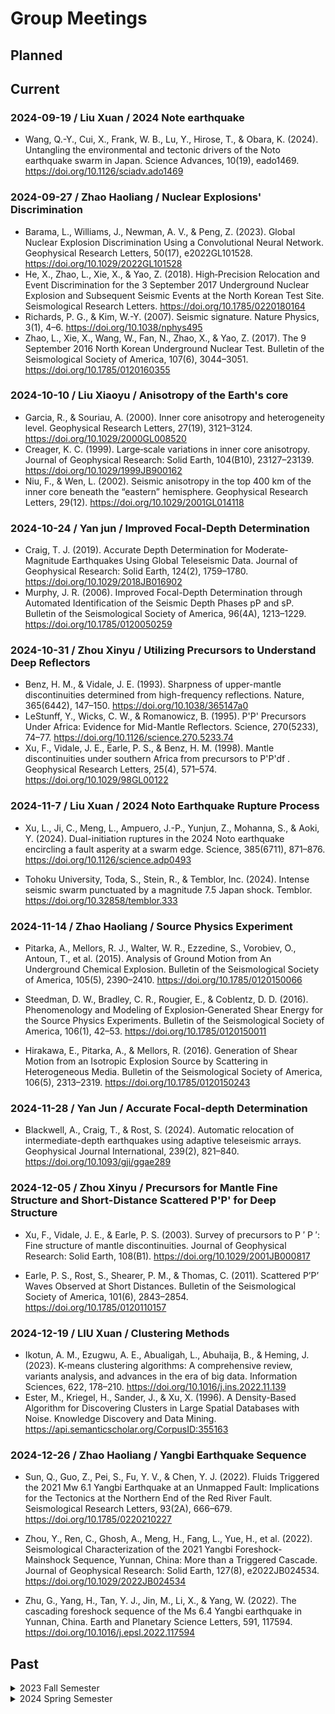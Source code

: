 # Group Meetings

## Planned

## Current

### 2024-09-19 / Liu Xuan / 2024 Note earthquake

- Wang, Q.-Y., Cui, X., Frank, W. B., Lu, Y., Hirose, T., & Obara, K. (2024).
  Untangling the environmental and tectonic drivers of the Noto earthquake swarm in Japan.
  Science Advances, 10(19), eado1469.
  https://doi.org/10.1126/sciadv.ado1469


### 2024-09-27 / Zhao Haoliang / Nuclear Explosions' Discrimination

- Barama, L., Williams, J., Newman, A. V., & Peng, Z. (2023).
  Global Nuclear Explosion Discrimination Using a Convolutional Neural Network.
  Geophysical Research Letters, 50(17), e2022GL101528. 
  https://doi.org/10.1029/2022GL101528
- He, X., Zhao, L., Xie, X., & Yao, Z. (2018). 
  High‐Precision Relocation and Event Discrimination for the 3 September 2017 Underground Nuclear Explosion and Subsequent Seismic Events at the North Korean Test Site. 
  Seismological Research Letters. 
  https://doi.org/10.1785/0220180164
- Richards, P. G., & Kim, W.-Y. (2007). 
  Seismic signature. 
  Nature Physics, 3(1), 4–6. 
  https://doi.org/10.1038/nphys495
- Zhao, L., Xie, X., Wang, W., Fan, N., Zhao, X., & Yao, Z. (2017). 
  The 9 September 2016 North Korean Underground Nuclear Test. 
  Bulletin of the Seismological Society of America, 107(6), 3044–3051. 
  https://doi.org/10.1785/0120160355

### 2024-10-10 / Liu Xiaoyu / Anisotropy of the Earth's core
- Garcia, R., & Souriau, A. (2000). Inner core anisotropy and heterogeneity level. 
  Geophysical Research Letters, 27(19), 3121–3124. 
  https://doi.org/10.1029/2000GL008520
- Creager, K. C. (1999). Large‐scale variations in inner core anisotropy. 
  Journal of Geophysical Research: Solid Earth, 104(B10), 23127–23139. 
  https://doi.org/10.1029/1999JB900162
- Niu, F., & Wen, L. (2002). Seismic anisotropy in the top 400 km of the inner core 
  beneath the “eastern” hemisphere.
  Geophysical Research Letters, 29(12). 
  https://doi.org/10.1029/2001GL014118

### 2024-10-24 / Yan jun / Improved Focal-Depth Determination
- Craig, T. J. (2019).
  Accurate Depth Determination for Moderate‐Magnitude Earthquakes Using Global Teleseismic Data.
  Journal of Geophysical Research: Solid Earth, 124(2), 1759–1780.
  https://doi.org/10.1029/2018JB016902
- Murphy, J. R. (2006).
  Improved Focal-Depth Determination through Automated Identification of the Seismic Depth Phases pP and sP.
  Bulletin of the Seismological Society of America, 96(4A), 1213–1229.
  https://doi.org/10.1785/0120050259

### 2024-10-31 / Zhou Xinyu / Utilizing Precursors to Understand Deep Reflectors

- Benz, H. M., & Vidale, J. E. (1993). 
  Sharpness of upper-mantle discontinuities determined from high-frequency reflections. 
  Nature, 365(6442), 147–150.
  https://doi.org/10.1038/365147a0
- LeStunff, Y., Wicks, C. W., & Romanowicz, B. (1995). 
  P'P' Precursors Under Africa: Evidence for Mid-Mantle Reflectors. 
  Science, 270(5233), 74–77.
  https://doi.org/10.1126/science.270.5233.74
- Xu, F., Vidale, J. E., Earle, P. S., & Benz, H. M. (1998). 
  Mantle discontinuities under southern Africa from precursors to  P'P'df .
  Geophysical Research Letters, 25(4), 571–574.
  https://doi.org/10.1029/98GL00122


### 2024-11-7 / Liu Xuan / 2024 Noto Earthquake Rupture Process

- Xu, L., Ji, C., Meng, L., Ampuero, J.-P., Yunjun, Z., Mohanna, S., & Aoki, Y. (2024). 
  Dual-initiation ruptures in the 2024 Noto earthquake encircling a fault asperity at a swarm edge. 
  Science, 385(6711), 871–876. 
  https://doi.org/10.1126/science.adp0493

- Tohoku University, Toda, S., Stein, R., & Temblor, Inc. (2024). 
  Intense seismic swarm punctuated by a magnitude 7.5 Japan shock. 
  Temblor. 
  https://doi.org/10.32858/temblor.333

### 2024-11-14 / Zhao Haoliang / Source Physics Experiment

- Pitarka, A., Mellors, R. J., Walter, W. R., Ezzedine, S., Vorobiev, O., Antoun, T., et al. (2015). 
  Analysis of Ground Motion from An Underground Chemical Explosion. 
  Bulletin of the Seismological Society of America, 105(5), 2390–2410. 
  https://doi.org/10.1785/0120150066

- Steedman, D. W., Bradley, C. R., Rougier, E., & Coblentz, D. D. (2016). 
  Phenomenology and Modeling of Explosion‐Generated Shear Energy for the Source Physics Experiments. 
  Bulletin of the Seismological Society of America, 106(1), 42–53. 
  https://doi.org/10.1785/0120150011

- Hirakawa, E., Pitarka, A., & Mellors, R. (2016). 
  Generation of Shear Motion from an Isotropic Explosion Source by Scattering in Heterogeneous Media. 
  Bulletin of the Seismological Society of America, 106(5), 2313–2319. 
  https://doi.org/10.1785/0120150243

### 2024-11-28 / Yan Jun / Accurate Focal-depth Determination
- Blackwell, A., Craig, T., & Rost, S. (2024).
  Automatic relocation of intermediate-depth earthquakes using adaptive teleseismic arrays.
  Geophysical Journal International, 239(2), 821–840.
  https://doi.org/10.1093/gji/ggae289

### 2024-12-05 / Zhou Xinyu / Precursors for Mantle Fine Structure and Short-Distance Scattered P'P' for Deep Structure
- Xu, F., Vidale, J. E., & Earle, P. S. (2003).
  Survey of precursors to P ′ P ′: Fine structure of mantle discontinuities.
  Journal of Geophysical Research: Solid Earth, 108(B1).
  https://doi.org/10.1029/2001JB000817

- Earle, P. S., Rost, S., Shearer, P. M., & Thomas, C. (2011). 
  Scattered P’P’ Waves Observed at Short Distances. 
  Bulletin of the Seismological Society of America, 101(6), 2843–2854. 
  https://doi.org/10.1785/0120110157

### 2024-12-19 / LIU Xuan / Clustering Methods
- Ikotun, A. M., Ezugwu, A. E., Abualigah, L., Abuhaija, B., & Heming, J. (2023).
  K-means clustering algorithms: A comprehensive review, variants analysis, and advances in the era of big data.
  Information Sciences, 622, 178–210. 
  https://doi.org/10.1016/j.ins.2022.11.139
- Ester, M., Kriegel, H., Sander, J., & Xu, X. (1996). 
  A Density-Based Algorithm for Discovering Clusters in Large Spatial Databases with Noise. 
  Knowledge Discovery and Data Mining.
  https://api.semanticscholar.org/CorpusID:355163

### 2024-12-26 / Zhao Haoliang / Yangbi Earthquake Sequence
- Sun, Q., Guo, Z., Pei, S., Fu, Y. V., & Chen, Y. J. (2022). 
  Fluids Triggered the 2021 Mw 6.1 Yangbi Earthquake at an Unmapped Fault: Implications for the Tectonics at the Northern End of the Red River Fault. 
  Seismological Research Letters, 93(2A), 666–679. 
  https://doi.org/10.1785/0220210227

- Zhou, Y., Ren, C., Ghosh, A., Meng, H., Fang, L., Yue, H., et al. (2022). 
  Seismological Characterization of the 2021 Yangbi Foreshock‐Mainshock Sequence, Yunnan, China: More than a Triggered Cascade. 
  Journal of Geophysical Research: Solid Earth, 127(8), e2022JB024534. 
  https://doi.org/10.1029/2022JB024534

- Zhu, G., Yang, H., Tan, Y. J., Jin, M., Li, X., & Yang, W. (2022). 
  The cascading foreshock sequence of the Ms 6.4 Yangbi earthquake in Yunnan, China. 
  Earth and Planetary Science Letters, 591, 117594. 
  https://doi.org/10.1016/j.epsl.2022.117594

## Past

<details>
<summary> 2023 Fall Semester </summary>

### 2023-09-21 / LIU Xuan / Stress drop

- Shearer, P. M., Prieto, G. A., & Hauksson, E. (2006).
  Comprehensive analysis of earthquake source spectra in southern California.
  Journal of Geophysical Research: Solid Earth, 111(B6), 2005JB003979.
  https://doi.org/10.1029/2005JB003979

### 2023-10-07 / ZHAO Haoliang / Seismic Instrumentation

- Ringler, A. T., & Bastien, P. (2020).
  A Brief Introduction to Seismic Instrumentation: Where Does My Data Come From?
  Seismological Research Letters, 91(2A), 1074–1083.
  https://doi.org/10.1785/0220190214

### 2023-10-14 / LIU Xiaoyu / Explosion Monitoring

- Dando, B. D. E., Goertz-Allmann, B. P., Brissaud, Q., Köhler, A., Schweitzer, J., Kværna, T., & Liashchuk, A. (2023).
  Identifying attacks in the Russia–Ukraine conflict using seismic array data.
  Nature, 621(7980), 767–772.
  https://doi.org/10.1038/s41586-023-06416-7

### 2023-10-21 / LIU Xuan / Earthquake Rupture Directivity

- Kane, D. L., Shearer, P. M., Goertz-Allmann, B. P., & Vernon, F. L. (2013).
  Rupture directivity of small earthquakes at Parkfield.
  Journal of Geophysical Research: Solid Earth, 118(1), 212-221.
  https://doi.org/10.1029/2012JB009675

### 2023-10-26 / ZHAO Haoliang / Earthquake Detection

- Gibbons, S. J., & Ringdal, F. (2006).
  The detection of low magnitude seismic events using array-based waveform correlation.
  Geophysical Journal International, 165(1), 149–166.
  https://doi.org/10.1111/j.1365-246X.2006.02865.x

- Peng, Z., & Zhao, P. (2009).
  Migration of early aftershocks following the 2004 Parkfield earthquake.
  Nature Geoscience, 2(12), 877–881.
  https://doi.org/10.1038/ngeo697

- Shelly, D. R., Beroza, G. C., & Ide, S. (2007).
  Non-volcanic tremor and low-frequency earthquake swarms.
  Nature, 446(7133), 305–307.
  https://doi.org/10.1038/nature05666

### 2023-11-02 / LIU Xiaoyu / Inner Core Boundary

-  Zhang, B., Ni, S., Wu, W., Shen, Z., Wang, W., Sun, D., & Wu, Z. (2023).
   Small-scale layered structures at the inner core boundary.
   Nature Communications, 14(1), 6362.
   https://doi.org/10.1038/s41467-023-42177-7

### 2023-11-09 / ZHAO Haoliang / Earthquake Detection

- Kao, H., & Shan, S.-J. (2004).
  The Source-Scanning Algorithm: mapping the distribution of seismic sources in time and space.
  Geophysical Journal International, 157(2), 589–594.
  https://doi.org/10.1111/j.1365-246X.2004.02276.x

- Kao, H., & Shan, S.-J. (2007).
  Rapid identification of earthquake rupture plane using Source‐Scanning Algorithm.
  Geophysical Journal International, 168(3), 1011–1020.
  https://doi.org/10.1111/j.1365-246X.2006.03271.x

- Liao, Y.-C., Kao, H., Rosenberger, A., Hsu, S.-K., & Huang, B.-S. (2012).
  Delineating complex spatiotemporal distribution of earthquake aftershocks: an improved Source-Scanning Algorithm.
  Geophysical Journal International, 189(3), 1753–1770.
  https://doi.org/10.1111/j.1365-246X.2012.05457.x

### 2023-11-16 / LIU Xiaoyu / Inner Core Boundary

- Koper, K. D. (2004).
  Observations of PKiKP/PcP amplitude ratios and implications for Earth structure at the boundaries of the liquid core.
  Journal of Geophysical Research, 109(B3), B03301.
  https://doi.org/10.1029/2003JB002750
- Koper, K. D., & Dombrovskaya, M. (2005).
  Seismic properties of the inner core boundary from PKiKP/PcP amplitude ratios.
  Earth and Planetary Science Letters, 237(3-4), 680--694.
  https://doi.org/10.1016/j.epsl.2005.07.013
- Koper, K. D., Pyle, M. L., & Franks, J. M. (2003).
  Constraints on aspherical core structure from PKiKP - PcP differential travel times.
  Journal of Geophysical Research: Solid Earth, 108(B3).
  https://doi.org/10.1029/2002JB001995

### 2023-11-23 / LIU Xuan / 2018 Mw 7.9 Gulf of Alaska Earthquake

- Krabbenhoeft, A., Von Huene, R., Miller, J. J., Lange, D., & Vera, F. (2018).
  Strike-slip 23 January 2018 MW 7.9 Gulf of Alaska rare intraplate earthquake: Complex rupture of a fracture zone system.
  Scientific Reports, 8(1), 13706.
  https://doi.org/10.1038/s41598-018-32071-4
- Lay, T., Ye, L., Bai, Y., Cheung, K. F., & Kanamori, H. (2018).
  The 2018 Mw 7.9 Gulf of Alaska  Earthquake: Multiple Fault Rupture in th Pacific Plate.
  Geophysical Research Letters, 45(18), 9542-9551.
  https://doi.org/10.1029/2018GL079813
- Ruppert, N. A., Rollins, C., Zhang, A., Meng, L., Holtkamp, S. G., West, M. E., & Freymueller, J. T. (2018).
  Complex Faulting and Triggered Rupture During the 2018 MW 7.9 Offshore Kodiak, Alaska, Earthquake.
  Geophysical Research Letters, 45(15), 7533-7541.
  https://doi.org/10.1029/2018GL078931

### 2023-12-14 / ZHAO Haoliang / Earthquake Detection

- Zhang, M., & Wen, L. (2015).
  An effective method for small event detection: match and locate (M&L).
  Geophysical Journal International, 200(3), 1523-1537.
  https://doi.org/10.1093/gji/ggu466
- Liu, M., Li, H., Zhang, M., & Wang, T. (2020).
  Graphics Processing Unit‐Based Match and Locate (GPU‐M&L): An Improved Match and Locate Method and Its Application.
  Seismological Research Letters, 91(5), 2426-2438.
  https://doi.org/10.1785/0220190241

### 2023-12-21 / LIU Xiaoyu / Inner Core Boundary

- Waszek, L., & Deuss, A. (2015).
  Anomalously strong observations of PKiKP/PcP amplitude ratios on a global scale.
  Journal of Geophysical Research: Solid Earth, 120(7), 5175-5190.
  https://doi.org/10.1002/2015JB012038

### 2023-12-28 / LIU Xuan / Earthquake Source Spectrum

- Ma, S., Li, Z., & Wang, W. (2022).
  Machine learning of source spectra for large earthquakes.
  Geophysical Journal International, 231(1), 692--702.
  https://doi.org/10.1093/gji/ggac215

</details>

<details>
<summary> 2024 Spring Semester </summary>

### 2024-03-07 / ZHAO Haoliang / Earthquake Detection by Martix Profile

- Shabikay Senobari, N., Shearer, P. M., Funning, G. J., Zimmerman, Z., Zhu, Y., Brisk, P., & Keogh, E. (2024).
  The Matrix Profile in Seismology: Template Matching of Everything With Everything.
  Journal of Geophysical Research: Solid Earth, 129(2), e2023JB027122.
  https://doi.org/10.1029/2023JB027122
- Introduction to Matrix Profiles: https://towardsdatascience.com/introduction-to-matrix-profiles-5568f3375d90
- Van Benschoten et al., (2020).
  MPA: a novel cross-language API for time series analysis.
  Journal of Open Source Software, 5(49), 2179,
  https://doi.org/10.21105/joss.02179


### 2024-03-14 / LIU Xuan / Noto Earthquakes

- Amezawa, Y., Hiramatsu, Y., Miyakawa, A., Imanishi, K., & Otsubo, M. (2023).
  Long-Living Earthquake Swarm and Intermittent Seismicity in the Northeastern Tip of the Noto Peninsula, Japan.
  Geophysical Research Letters, 50(8), e2022GL102670.
  https://doi.org/10.1029/2022GL102670
- Conroy, G. (2024).
  Japan earthquakes: the science behind the deadly tremors.
  Nature, 625(7994), 228-228.
  https://doi.org/10.1038/d41586-024-00010-1
- Kato, A. (2024).
  Implications of Fault-Valve Behavior From Immediate Aftershocks Following the 2023 Mj6.5 Earthquake Beneath the Noto Peninsula, Central Japan.
  Geophysical Research Letters, 51(1), e2023GL106444.
  https://doi.org/10.1029/2023GL106444
- Normile, D. (2024).
  Mysterious seismic swarm led up to Japan quake.
  Science, 383(6679), 140-140.
  https://doi.org/10.1126/science.adn9645
- Yoshida, K., Uchida, N., Matsumoto, Y., Orimo, M., Okada, T., Hirahara, S., et al. (2023).
  Updip Fluid Flow in the Crust of the Northeastern Noto Peninsula, Japan, Triggered the 2023 Mw 6.2 Suzu Earthquake During Swarm Activity.
  Geophysical Research Letters, 50(21), e2023GL106023.
  https://doi.org/10.1029/2023GL106023

### 2024-03-21 / LIU Xiaoyu / Seismic Array Analysis

- Rost, S., & Thomas, C. (2002).
  Array Seismology: Methods and Applications.
  Reviews of Geophysics, 40(3).
  https://doi.org/10.1029/2000RG000100

### 2024-03-28 / ZHAO Haoliang / Earthquake Catalog

- Zhang, M., Liu, M., Feng, T., Wang, R., & Zhu, W. (2022).
  LOC-FLOW: An End-to-End Machine Learning-Based High-Precision Earthquake Location Workflow.
  Seismological Research Letters, 93(5), 2426-2438.
  https://doi.org/10.1785/0220220019
- Allen, R. V. (1978).
  Automatic earthquake recognition and timing from single traces.
  Bulletin of the Seismological Society of America, 68(5), 1521-1532.
  https://doi.org/10.1785/BSSA0680051521
- Baer, M., & Kradolfer, U. (1987).
  An automatic phase picker for local and teleseismic events.
  Bulletin of the Seismological Society of America, 77(4), 1437-1445.
  https://doi.org/10.1785/BSSA0770041437
- Zhu, W., & Beroza, G. C. (2019).
  PhaseNet: a deep-neural-network-based seismic arrival-time picking method.
  Geophysical Journal International, 216(1), 261-273.
  https://doi.org/10.1093/gji/ggy423
- Zhang, M., Ellsworth, W. L., & Beroza, G. C. (2019).
  Rapid Earthquake Association and Location.
  Seismological Research Letters, 90(6), 2276-2284.
  https://doi.org/10.1785/0220190052
- Waldhauser, F., & Ellsworth, W. L. (2000).
  A Double-Difference Earthquake Location Algorithm: Method and Application to the Northern Hayward Fault, California.
  Bulletin of the Seismological Society of America, 90(6), 1353-1368.
  https://doi.org/10.1785/0120000006
- Trugman, D. T., & Shearer, P. M. (2017).
  GrowClust: A Hierarchical Clustering Algorithm for Relative Earthquake Relocation, with Application to the Spanish Springs and Sheldon, Nevada, Earthquake Sequences.
  Seismological Research Letters, 88(2A), 379-391.
  https://doi.org/10.1785/0220160188

### 2024-04-04 / LIU Xuan / Repeating Earthquakes

- Cesca, S., Niemz, P., Dahm, T., & Ide, S. (2024).
  Anti-repeating earthquakes and how to explain them.
  Communications Earth & Environment, 5(1), 158.
  https://doi.org/10.1038/s43247-024-01290-1
- Uchida, N., & Bürgmann, R. (2019).
  Repeating Earthquakes.
  Annual Review of Earth and Planetary Sciences, 47(1), 305-332.
  https://doi.org/10.1146/annurev-earth-053018-060119

### 2024-05-09 / LIU Xiaoyu / Inner Core Scattering

- Leyton, F., & Koper, K. D. (2007a).
  Using PKiKP coda to determine inner core structure: 1. Synthesis of coda envelopes using single-scattering theories.
  Journal of Geophysical Research, 112(B5), B05316.
  https://doi.org/10.1029/2006JB004369
- Leyton, F., & Koper, K. D. (2007b).
  Using PKiKP coda to determine inner core structure: 2. Determination of Q C .
  Journal of Geophysical Research, 112(B5), B05317.
  https://doi.org/10.1029/2006JB004370


### 2024-05-17 / ZHAO Haoliang / Tidal Triggering

- Vidale, J. E., Agnew, D. C., Johnston, M. J. S., & Oppenheimer, D. H. (1998).
  Absence of earthquake correlation with Earth tides: An indication of high preseismic fault stress rate.
  Journal of Geophysical Research: Solid Earth, 103(B10), 24567-24572.
  https://doi.org/10.1029/98JB00594
- Tanaka, S. (2010).
  Tidal triggering of earthquakes precursory to the recent Sumatra megathrust earthquakes of 26 December 2004 (Mw 9.0), 28 March 2005 (Mw 8.6), and 12 September 2007 (Mw 8.5).
  Geophysical Research Letters, 37(2), L02301.
  https://doi.org/10.1029/2009GL041581
- Chanard, K., Nicolas, A., Hatano, T., Petrelis, F., Latour, S., Vinciguerra, S., & Schubnel, A. (2019).
  Sensitivity of acoustic emission triggering to small pore pressure cycling perturbations during brittle creep.
  Geophysical Research Letters, 46(18), 7414-7423.
  https://doi.org/10.1029/2019GL082093
- Beaucé, E., Poli, P., Waldhauser, F., Holtzman, B., & Scholz, C. (2023).
  Enhanced tidal sensitivity of seismicity before the 2019 magnitude 7.1 Ridgecrest, California earthquake.
  Geophysical Research Letters, 50(11), e2023GL104375.
  https://doi.org/10.1029/2023GL104375

### 2024-05-23 / LIU Xuan / Creeping Faults

- Noda, H., Lapusta, N.
  Stable creeping fault segments can become destructive as a result of dynamic weakening.
  Nature 493, 518–521 (2013).
  https://doi.org/10.1038/nature11703
- Harris, R. A. (2017),
  Large earthquakes and creeping faults,
  Rev. Geophys., 55, 169-198,
  https://doi.org/10.1002/2016RG000539.
- Chen, K. H., and R. Bürgmann (2017),
  Creeping faults: Good news, bad news?,
  Rev. Geophys., 55, 282–286,
  https://doi.org/10.1002/2017RG000565.

### 2024-05-30 / LIU Xuan / Earthquake Faulting

- Scholz, C. H. (1998).
  Earthquakes and friction laws.
  Nature, 391(6662), 37–42.
  https://doi.org/10.1038/34097

### 2024-06-06 / LIU Xiaoyu / Inner Core Anisotropy

- Poupinet, G., Pillet, R., & Souriau, A. (1983).
  Possible heterogeneity of the Earth’s core deduced from PKIKP travel times.
  Nature, 305(5931), 204–206.
  https://doi.org/10.1038/305204a0
- Morelli, A., Dziewonski, A. M., & Woodhouse, J. H. (1986).
  Anisotropy of the inner core inferred from PKIKP travel times.
  Geophysical Research Letters, 13(13), 1545–1548.
  https://doi.org/10.1029/GL013i013p01545
- Woodhouse, J. H., Giardini, D., & Li, X.-D. (1986).
  Evidence for inner core anisotropy from free oscillations.
  Geophysical Research Letters, 13(13), 1549–1552.
  https://doi.org/10.1029/GL013i013p01549


### 2024-06-13 / ZHAO Haoliang / Earthquake Nucleation

- Ellsworth, W. L., Bulut, F. (2018).
  Nucleation of the 1999 Izmit earthquake by a triggered cascade of foreshocks.
  Nature Geoscience 11, 531–535.
  https://doi.org/10.1038/s41561-018-0145-1
- Gomberg, J. (2018).
  Unsettled earthquake nucleation.
  Nature Geoscience 11, 463–464.
  https://doi.org/10.1038/s41561-018-0149-x
- Ohnaka, M. (1996).
  Nonuniformity of the constitutive law parameters for shear rupture and quasistatic nucleation to dynamic rupture: a physical model of earthquake generation processes.
  Proceedings of the National Academy of Sciences, 93(9), 3795–3802.
  https://doi.org/10.1073/pnas.93.9.3795
- Lockner, D., Byerlee, J., Kuksenko, V. et al. (1991).
  Quasi-static fault growth and shear fracture energy in granite.
  Nature 350, 39–42.
  https://doi.org/10.1038/350039a0

### 2024-06-20 / LIU Xuan / Static Triggering

- Geoffrey C. P. King, Ross S. Stein, Jian Lin (1994).
  Static stress changes and the triggering of earthquakes.
  Bulletin of the Seismological Society of America, 84(3), 935–953.
  https://doi.org/10.1785/BSSA0840030935
- Felzer, K. R., T. W. Becker, R. E. Abercrombie, G. Ekstro ̈m, and J. R. Rice (2002).
  Triggering of the 1999 MW 7.1 Hector Mine earthquake by aftershocks of the 1992 MW 7.3 Landers earthquake.
  Journal of Geophysical Research: Solid Earth, 107(B9), 2190.
  https://doi.org/10.1029/2001JB000911

### 2024-06-27 / LIU Xiaoyu / Inner Core Anisotropy

- Niu, F., & Wen, L. (2001).
  Hemispherical variations in seismic velocity at the top of the Earth’s inner core.
  Nature, 410(6832), 1081–1084.
  https://doi.org/10.1038/35074073
- Ishii, M., & Dziewoński, A. M. (2002).
  The innermost inner core of the earth: Evidence for a change in anisotropic behavior at the radius of about 300 km.
  Proceedings of the National Academy of Sciences, 99(22), 14026–14030.
  https://doi.org/10.1073/pnas.172508499
- Yu, W., & Wen, L. (2006).
  Inner core attenuation anisotropy.
  Earth and Planetary Science Letters, 245(3–4), 581–594.
  https://doi.org/10.1016/j.epsl.2006.03.043


### 2024-07-11 / ZHAO Haoliang / North Korea Nuclear Test

- Wei, M. (2017).
  Location and source characteristics of the 2016 January 6 North Korean nuclear test constrained by InSAR.
  Geophysical Journal International, 209(2), 762–769.
  https://doi.org/10.1093/gji/ggx053
- Myers, S. C., Ford, S. R., Mellors, R. J., Baker, S., & Ichinose, G. (2018).
  Absolute Locations of the North Korean Nuclear Tests Based on Differential Seismic Arrival Times and InSAR.
  Seismological Research Letters, 89(6), 2049–2058.
  https://doi.org/10.1785/0220180123
- Wen, L. X., & Long, H. (2010).
  High-precision Location of North Korea's 2009 Nuclear Test.
  Seismological Research Letters, 81(1), 26–29.
  https://doi.org/10.1785/gssrl.81.1.26
- Selby, N. D. (2010).
  Relative Locations of the October 2006 and May 2009 DPRK Announced Nuclear Tests Using International Monitoring System Seismometer Arrays.
  Bulletin of the Seismological Society of America, 100(4), 1779–1784.
  https://doi.org/10.1785/0120100006
- Wang, D., & Hutko, A. R. (2018).
  Relative relocations of the North Korean nuclear tests from 2006 to 2017 using the Hi-Net array in Japan.
  Geophysical Research Letters, 45, 7481–7487.
  https://doi.org/10.1029/2018GL078653

</details>
